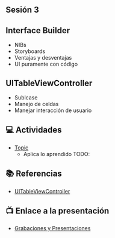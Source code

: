 Sesión 3
-

## Interface Builder

- NIBs
- Storyboards
- Ventajas y desventajas
- UI puramente con código

## UITableViewController
- Sublcase
- Manejo de celdas
- Manejar interacción de usuario

## 💻 Actividades
- [Topic](https://leetcode.com/playground/)
    - Aplica lo aprendido TODO:

## 📚 Referencias

- [UITableViewController](https://www.appypie.com/table-view-controller-uitableviewcontroller-how-to)

## 📺 Enlace a la presentación 
- [Grabaciones y Presentaciones](/Grabaciones_y_Presentaciones.md)
